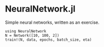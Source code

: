 
# NeuralNetwork.jl

Simple neural networks, written as an exercise.

```
using NeuralNetwork
N = Network([10, 100, 2])
train!(N, data, epochs, batch_size, eta)
```

